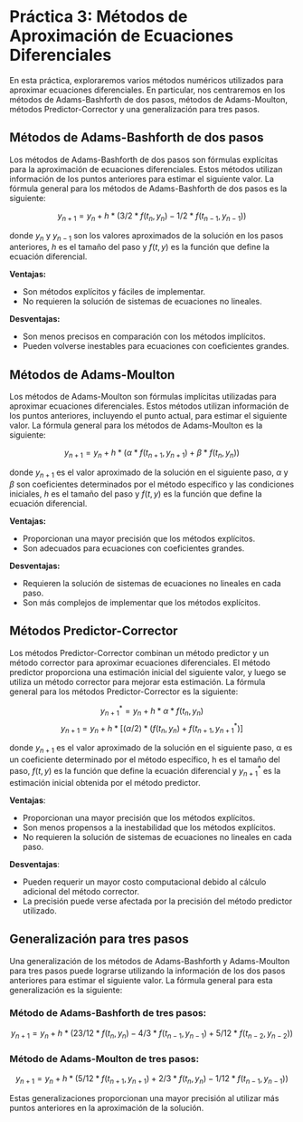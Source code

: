 # Práctica 3: Métodos de Aproximación de Ecuaciones Diferenciales

En esta práctica, exploraremos varios métodos numéricos utilizados para aproximar ecuaciones diferenciales. En particular, nos centraremos en los métodos de Adams-Bashforth de dos pasos, métodos de Adams-Moulton, métodos Predictor-Corrector y una generalización para tres pasos.

## Métodos de Adams-Bashforth de dos pasos

Los métodos de Adams-Bashforth de dos pasos son fórmulas explícitas para la aproximación de ecuaciones diferenciales. Estos métodos utilizan información de los puntos anteriores para estimar el siguiente valor. La fórmula general para los métodos de Adams-Bashforth de dos pasos es la siguiente:

$$y_{n+1} = y_n + h * (3/2 * f(t_n, y_n) - 1/2 * f(t_{n-1}, y_{n-1})) $$

donde $y_n$ y $y_{n-1}$ son los valores aproximados de la solución en los pasos anteriores, $h$ es el tamaño del paso y $f(t, y)$ es la función que define la ecuación diferencial.

**Ventajas:**
- Son métodos explícitos y fáciles de implementar.
- No requieren la solución de sistemas de ecuaciones no lineales.

**Desventajas:**
- Son menos precisos en comparación con los métodos implícitos.
- Pueden volverse inestables para ecuaciones con coeficientes grandes.

## Métodos de Adams-Moulton

Los métodos de Adams-Moulton son fórmulas implícitas utilizadas para aproximar ecuaciones diferenciales. Estos métodos utilizan información de los puntos anteriores, incluyendo el punto actual, para estimar el siguiente valor. La fórmula general para los métodos de Adams-Moulton es la siguiente:

$$y_{n+1} = y_n + h * (α * f(t_{n+1}, y_{n+1}) + β * f(t_n, y_n))$$

donde $y_{n+1}$ es el valor aproximado de la solución en el siguiente paso, $α$ y $β$ son coeficientes determinados por el método específico y las condiciones iniciales, $h$ es el tamaño del paso y $f(t, y)$ es la función que define la ecuación diferencial.

**Ventajas:**
- Proporcionan una mayor precisión que los métodos explícitos.
- Son adecuados para ecuaciones con coeficientes grandes.

**Desventajas:**
- Requieren la solución de sistemas de ecuaciones no lineales en cada paso.
- Son más complejos de implementar que los métodos explícitos.

## Métodos Predictor-Corrector
Los métodos Predictor-Corrector combinan un método predictor y un método corrector para aproximar ecuaciones diferenciales. El método predictor proporciona una estimación inicial del siguiente valor, y luego se utiliza un método corrector para mejorar esta estimación. La fórmula general para los métodos Predictor-Corrector es la siguiente:

$$y_{n+1}^* = y_n + h * α * f(t_n, y_n)$$
$$y_{n+1} = y_n + h * [(α/2) * (f(t_n, y_n) + f(t_{n+1}, y_{n+1}^*)]$$

donde $y_{n+1}$ es el valor aproximado de la solución en el siguiente paso, α es un coeficiente determinado por el método específico, h es el tamaño del paso, $f(t, y)$ es la función que define la ecuación diferencial y $y_{n+1}^*$ es la estimación inicial obtenida por el método predictor.

**Ventajas**:
 - Proporcionan una mayor precisión que los métodos explícitos.
 - Son menos propensos a la inestabilidad que los métodos explícitos.
 - No requieren la solución de sistemas de ecuaciones no lineales en cada paso.

**Desventajas**:

 - Pueden requerir un mayor costo computacional debido al cálculo adicional del método corrector.
 - La precisión puede verse afectada por la precisión del método predictor utilizado.

## Generalización para tres pasos
Una generalización de los métodos de Adams-Bashforth y Adams-Moulton para tres pasos puede lograrse utilizando la información de los dos pasos anteriores para estimar el siguiente valor. La fórmula general para esta generalización es la siguiente:

### Método de Adams-Bashforth de tres pasos:
$$y_{n+1} = y_n + h * (23/12 * f(t_n, y_n) - 4/3 * f(t_{n-1}, y_{n-1}) + 5/12 * f(t_{n-2}, y_{n-2}))$$

### Método de Adams-Moulton de tres pasos:
$$y_{n+1} = y_n + h * (5/12 * f(t_{n+1}, y_{n+1}) + 2/3 * f(t_n, y_n) - 1/12 * f(t_{n-1}, y_{n-1}))$$

Estas generalizaciones proporcionan una mayor precisión al utilizar más puntos anteriores en la aproximación de la solución.